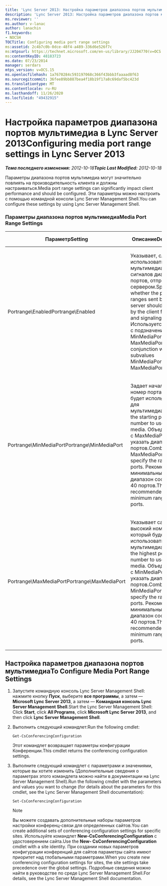 ```yaml
---
title: 'Lync Server 2013: Настройка параметров диапазона портов мультимедиа'
description: 'Lync Server 2013: Настройка параметров диапазона портов мультимедиа.'
ms.reviewer: ''
ms.author: v-lanac
author: lanachin
f1.keywords:
- NOCSH
TOCTitle: Configuring media port range settings
ms:assetid: 2c4b7c0b-0dce-48f4-a489-336d6e526f7c
ms:mtpsurl: https://technet.microsoft.com/en-us/library/JJ204770(v=OCS.15)
ms:contentKeyID: 48183723
ms.date: 07/23/2014
manager: serdars
mtps_version: v=OCS.15
ms.openlocfilehash: 1a7670284c593197068c366f43bbb3faaaad8f63
ms.sourcegitcommit: 36fee89bb887bea4f18b19f17a8c69daf5bc423d
ms.translationtype: MT
ms.contentlocale: ru-RU
ms.lasthandoff: 11/26/2020
ms.locfileid: "49432915"
---
```

# <a name="configuring-media-port-range-settings-in-lync-server-2013"></a><span data-ttu-id="cf744-103">Настройка параметров диапазона портов мультимедиа в Lync Server 2013</span><span class="sxs-lookup"><span data-stu-id="cf744-103">Configuring media port range settings in Lync Server 2013</span></span>

<div data-xmlns="http://www.w3.org/1999/xhtml">

<div class="topic" data-xmlns="http://www.w3.org/1999/xhtml" data-msxsl="urn:schemas-microsoft-com:xslt" data-cs="https://msdn.microsoft.com/">

<div data-asp="https://msdn2.microsoft.com/asp">



</div>

<div id="mainSection">

<div id="mainBody"><span data-ttu-id="cf744-104">

<span> </span></span><span class="sxs-lookup"><span data-stu-id="cf744-104">

<span> </span></span></span>

<span data-ttu-id="cf744-105">_**Тема последнего изменения:** 2012-10-18_</span><span class="sxs-lookup"><span data-stu-id="cf744-105">_**Topic Last Modified:** 2012-10-18_</span></span>

<span data-ttu-id="cf744-106">Параметры диапазона портов мультимедиа могут значительно повлиять на производительность клиента и должны настраиваться.</span><span class="sxs-lookup"><span data-stu-id="cf744-106">Media port range settings can significantly impact client performance and should be configured.</span></span> <span data-ttu-id="cf744-107">Эти параметры можно настроить с помощью командной консоли Lync Server Management Shell.</span><span class="sxs-lookup"><span data-stu-id="cf744-107">You can configure these settings by using Lync Server Management Shell.</span></span>

### <a name="media-port-range-settings"></a><span data-ttu-id="cf744-108">Параметры диапазона портов мультимедиа</span><span class="sxs-lookup"><span data-stu-id="cf744-108">Media Port Range Settings</span></span>

<table>
<colgroup>
<col style="width: 25%" />
<col style="width: 25%" />
<col style="width: 25%" />
<col style="width: 25%" />
</colgroup>
<thead>
<tr class="header">
<th><span data-ttu-id="cf744-109">Параметр</span><span class="sxs-lookup"><span data-stu-id="cf744-109">Setting</span></span></th>
<th><span data-ttu-id="cf744-110">Описание</span><span class="sxs-lookup"><span data-stu-id="cf744-110">Description</span></span></th>
<th><span data-ttu-id="cf744-111">Командлет командной консоли Lync Server Management Shell</span><span class="sxs-lookup"><span data-stu-id="cf744-111">Lync Server Management Shell cmdlet</span></span></th>
<th><span data-ttu-id="cf744-112">Параметры командлета</span><span class="sxs-lookup"><span data-stu-id="cf744-112">Cmdlet parameters</span></span></th>
</tr>
</thead>
<tbody>
<tr class="odd">
<td><p><span data-ttu-id="cf744-113">Portrange\Enabled</span><span class="sxs-lookup"><span data-stu-id="cf744-113">Portrange\Enabled</span></span></p></td>
<td><p><span data-ttu-id="cf744-114">Указывает, следует ли использовать для мультимедиа и сигналов диапазоны портов, отправленные сервером.</span><span class="sxs-lookup"><span data-stu-id="cf744-114">Specifies whether the port ranges sent by the server should be used by the client for media and signaling.</span></span> <span data-ttu-id="cf744-115">Используется вместе с подзначениями MinMediaPort и MaxMediaPort.</span><span class="sxs-lookup"><span data-stu-id="cf744-115">Used in conjunction with the subvalues MinMediaPort and MaxMediaPort.</span></span></p></td>
<td><p><span data-ttu-id="cf744-116"><strong>CsConferencingConfiguration</strong></span><span class="sxs-lookup"><span data-stu-id="cf744-116"><strong>CsConferencingConfiguration</strong></span></span></p></td>
<td><p><span data-ttu-id="cf744-117">ClientMediaPortRangeEnabled</span><span class="sxs-lookup"><span data-stu-id="cf744-117">ClientMediaPortRangeEnabled</span></span></p></td>
</tr>
<tr class="even">
<td><p><span data-ttu-id="cf744-118">Portrange\MinMediaPort</span><span class="sxs-lookup"><span data-stu-id="cf744-118">Portrange\MinMediaPort</span></span></p></td>
<td><p><span data-ttu-id="cf744-119">Задает начальный номер порта, который будет использоваться для мультимедиа.</span><span class="sxs-lookup"><span data-stu-id="cf744-119">Specifies the starting port number to use for media.</span></span> <span data-ttu-id="cf744-120">Объединяется с MaxMediaPort, чтобы указать диапазон портов.</span><span class="sxs-lookup"><span data-stu-id="cf744-120">Combines with MaxMediaPort to specify the range of ports.</span></span> <span data-ttu-id="cf744-121">Рекомендуемый минимальный диапазон составляет 40 портов.</span><span class="sxs-lookup"><span data-stu-id="cf744-121">The recommended minimum range is 40 ports.</span></span></p></td>
<td><p><span data-ttu-id="cf744-122"><strong>CsConferencingConfiguration</strong></span><span class="sxs-lookup"><span data-stu-id="cf744-122"><strong>CsConferencingConfiguration</strong></span></span></p></td>
<td><p><span data-ttu-id="cf744-123">ClientMediaPort (представляет начальный номер порта, используемый для мультимедиа клиента).</span><span class="sxs-lookup"><span data-stu-id="cf744-123">ClientMediaPort (represents the starting port number to use for client media)</span></span></p></td>
</tr>
<tr class="odd">
<td><p><span data-ttu-id="cf744-124">Portrange\MaxMediaPort</span><span class="sxs-lookup"><span data-stu-id="cf744-124">Portrange\MaxMediaPort</span></span></p></td>
<td><p><span data-ttu-id="cf744-125">Указывает самый высокий номер порта, который будет использоваться для мультимедиа.</span><span class="sxs-lookup"><span data-stu-id="cf744-125">Specifies the highest port number to use for media.</span></span> <span data-ttu-id="cf744-126">Объединяется с MinMediaPort, чтобы указать диапазон портов.</span><span class="sxs-lookup"><span data-stu-id="cf744-126">Combines with MinMediaPort to specify the range of ports.</span></span> <span data-ttu-id="cf744-127">Рекомендуемый минимальный диапазон составляет 40 портов.</span><span class="sxs-lookup"><span data-stu-id="cf744-127">The recommended minimum range is 40 ports.</span></span></p></td>
<td><p><span data-ttu-id="cf744-128"><strong>CsConferencingConfiguration</strong></span><span class="sxs-lookup"><span data-stu-id="cf744-128"><strong>CsConferencingConfiguration</strong></span></span></p></td>
<td><p><span data-ttu-id="cf744-129">ClientMediaPortRange (указывает общее количество портов, доступных для клиентского носителя; значение по умолчанию — 40).</span><span class="sxs-lookup"><span data-stu-id="cf744-129">ClientMediaPortRange (indicates the total number of ports available for client media; default is 40)</span></span></p></td>
</tr>
</tbody>
</table>


<div>

## <a name="to-configure-media-port-range-settings"></a><span data-ttu-id="cf744-130">Настройка параметров диапазона портов мультимедиа</span><span class="sxs-lookup"><span data-stu-id="cf744-130">To Configure Media Port Range Settings</span></span>

1.  <span data-ttu-id="cf744-131">Запустите командную консоль Lync Server Management Shell: нажмите кнопку **Пуск**, выберите **все программы**, а затем — **Microsoft Lync Server 2013**, а затем — **Командная консоль Lync Server Management Shell**.</span><span class="sxs-lookup"><span data-stu-id="cf744-131">Start the Lync Server Management Shell: Click **Start**, click **All Programs**, click **Microsoft Lync Server 2013**, and then click **Lync Server Management Shell**.</span></span>

2.  <span data-ttu-id="cf744-132">Выполнить следующий командлет:</span><span class="sxs-lookup"><span data-stu-id="cf744-132">Run the following cmdlet:</span></span>
    
        Get-CsConferencingConfiguration
    
    <span data-ttu-id="cf744-133">Этот командлет возвращает параметры конфигурации Конференции.</span><span class="sxs-lookup"><span data-stu-id="cf744-133">This cmdlet returns the conferencing configuration settings.</span></span>

3.  <span data-ttu-id="cf744-134">Выполните следующий командлет с параметрами и значениями, которые вы хотите изменить (Дополнительные сведения о параметрах этого командлета можно найти в документации на Lync Server Management Shell).</span><span class="sxs-lookup"><span data-stu-id="cf744-134">Run the following cmdlet with the parameters and values you want to change (for details about the parameters for this cmdlet, see the Lync Server Management Shell documentation):</span></span>
    
        Set-CsConferencingConfiguration
    
    <div>
    

    > [!NOTE]  
    > <span data-ttu-id="cf744-135">Вы можете создавать дополнительные наборы параметров настройки конференц-связи для определенных сайтов.</span><span class="sxs-lookup"><span data-stu-id="cf744-135">You can create additional sets of conferencing configuration settings for specific sites.</span></span> <span data-ttu-id="cf744-136">Используйте командлет <STRONG>New-CsConferencingConfiguration</STRONG> с удостоверением сайта.</span><span class="sxs-lookup"><span data-stu-id="cf744-136">Use the <STRONG>New- CsConferencingConfiguration</STRONG> cmdlet with a site identity.</span></span> <span data-ttu-id="cf744-137">При создании новых параметров конфигурации конференций для сайтов параметры сайта имеют приоритет над глобальными параметрами.</span><span class="sxs-lookup"><span data-stu-id="cf744-137">When you create new conferencing configuration settings for sites, the site settings take precedence over the global settings.</span></span> <span data-ttu-id="cf744-138">Подробные сведения можно найти в руководстве по среде Lync Server Management Shell.</span><span class="sxs-lookup"><span data-stu-id="cf744-138">For details, see the Lync Server Management Shell documentation.</span></span>

    
    <span data-ttu-id="cf744-139"></div>

</div>

</div>

<span> </span>

</div>

</div>

</span><span class="sxs-lookup"><span data-stu-id="cf744-139"></div>

</div>

</div>

<span> </span>

</div>

</div>

</span></span></div>

